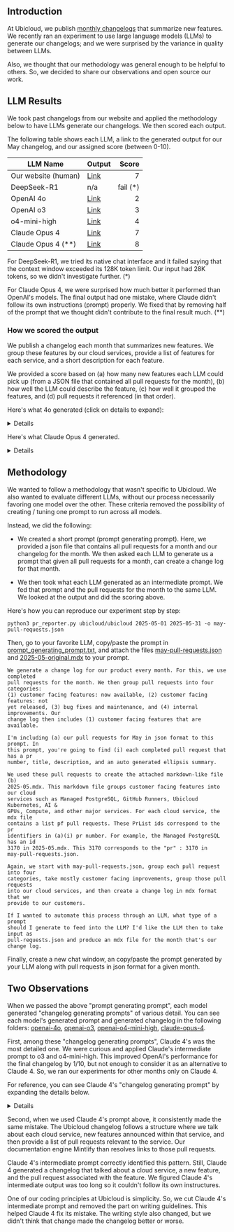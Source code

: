 ## Introduction

At Ubicloud, we publish [monthly
changelogs](https://www.ubicloud.com/docs/changelog) that summarize new
features. We recently ran an experiment to use large language models (LLMs) to
generate our changelogs; and we were surprised by the variance in quality
between LLMs.

Also, we thought that our methodology was general enough to be helpful to
others. So, we decided to share our observations and open source our work.

## LLM Results

We took past changelogs from our website and applied the methodology below to
have LLMs generate our changelogs. We then scored each output.

The following table shows each LLM, a link to the generated output for our May
changelog, and our assigned score (between 0-10).

| LLM Name            | Output                                  | Score     |
| ------------------- | --------------------------------------- | --------: |
| Our website (human) | [Link](2025-05-original.mdx)            | 7 |
| DeepSeek-R1         | n/a                                     | fail (\*) |
| OpenAI 4o           | [Link](openai-4o/2025-05.mdx)           | 2 |
| OpenAI o3           | [Link](openai-o3/2025-05.mdx)           | 3 |
| o4-mini-high        | [Link](openai-o4-mini-high/2025-05.mdx) | 4 |
| Claude Opus 4       | [Link](claude-opus-4/2025-05.mdx)       | 7 |
| Claude Opus 4 (**)  | [Link](claude-opus-4-tweak/2025-05.mdx) | 8 |

For DeepSeek-R1, we tried its native chat interface and it failed saying that
the context window exceeded its 128K token limit. Our input had 28K tokens, so
we didn't investigate further. (*)

For Claude Opus 4, we were surprised how much better it performed than OpenAI's
models. The final output had one mistake, where Claude didn't follow its own
instructions (prompt) properly. We fixed that by removing half of the prompt
that we thought didn't contribute to the final result much. (**)

### How we scored the output

We publish a changelog each month that summarizes new features. We group
these features by our cloud services, provide a list of features for each
service, and a short description for each feature.

We provided a score based on (a) how many new features each LLM could pick up
(from a JSON file that contained all pull requests for the month), (b) how well
the LLM could describe the feature, (c) how well it grouped the features, and
(d) pull requests it referenced (in that order).

Here's what 4o generated (click on details to expand):

<details>

## Ubicloud Kubernetes

<PrList ids={[2632, 3154, 3254]} />

## AI & GPUs

<PrList ids={[3190, 3236, 3238]} />

## Managed PostgreSQL

<PrList ids={[3202, 3248]} />

## Other Services

<PrList ids={[3170, 3233]} />

</details>

Here's what Claude Opus 4 generated.

<details>

---
title: "May 2025"
---

import { PrList } from "/snippets/pr-list.mdx";

## Managed PostgreSQL

### PostgreSQL Metrics Dashboard

We've introduced a comprehensive metrics dashboard for PostgreSQL databases, providing real-time insights into your database performance. The dashboard includes CPU usage breakdown by mode (user, system, iowait, steal), memory utilization, disk I/O operations, network activity, and transaction statistics.

![PostgreSQL Metrics Dashboard](/changelog/2025-05-postgres-metrics.png)

The metrics system automatically collects data every 15 seconds and stores up to one month of historical data, with up to 480 data points per time series for detailed analysis.

### Firewall Rules with Descriptions

PostgreSQL firewall rules now support custom descriptions, making it easier to manage and understand your database security configuration. You can add meaningful descriptions when creating rules and edit them inline directly from the database overview page.

![PostgreSQL Firewall Rules](/changelog/2025-05-postgres-firewall-rules.png)

### Enhanced Authentication Support

PostgreSQL instances now support both `md5` and `scram-sha-256` authentication methods in `pg_hba.conf`. This change allows users migrating from legacy systems to continue using `md5` authentication without changing passwords, while new users automatically benefit from the more secure `scram-sha-256` encryption.

<PrList ids={[3274, 3290, 3299, 3309, 3333, 3366, 3379, 3343]} />

## GitHub Runners

### Premium Runner Performance Tier

We've launched a new premium runner tier that provides access to higher-performance CPU hosts for demanding CI/CD workloads. Premium runners can be enabled through a simple toggle in your GitHub integration settings and will automatically upgrade your runners when capacity is available.

![Premium Runner Toggle](/changelog/2025-05-premium-runners.png)

The runner interface has been redesigned to be more compact and informative, showing runner family (standard vs premium), runtime status, and VM specifications all in an easy-to-scan format.

### Improved Runner Management

Runner rows now display more relevant information including how long a runner has been waiting for jobs, current job execution time, and VM family details. We've also hidden runners that are being destroyed to reduce confusion in the interface.

<PrList ids={[3255, 3256, 3268, 3273, 3300, 3302, 3303, 3313, 3314]} />

## Ubicloud Kubernetes

### Kubernetes Version Selection

You can now select your preferred Kubernetes version when creating clusters, with support for both v1.32 and v1.33. Kubernetes v1.33 is now the default version for new clusters, ensuring you get the latest features and security updates.

### Worker Node Configuration

Kubernetes cluster creation now allows you to specify the VM size for worker nodes independently, giving you more flexibility in resource allocation and cost optimization. Pricing updates dynamically based on your selected worker node size.

### Performance Improvements

We've significantly improved Kubernetes cluster bootstrap time by parallelizing worker node initialization. Workers now start their bootstrap process after the first control plane node completes, reducing total deployment time substantially.

### Enhanced Service Support

Kubernetes clusters now support sub-subdomains for services (e.g., `app.subdomain.cluster-services.example.com`), enabling more complex application architectures and better integration with tools like Okteto that require multiple service endpoints.

<PrList ids={[3154, 3254, 3264, 3267, 3277, 3311, 3325, 3367]} />

## AI & GPUs

### GPU-Enabled Virtual Machines

We've introduced support for GPU-enabled VMs, currently featuring NVIDIA A100 80GB PCIe cards. GPU VMs are available through both the UI and API when the `gpu_vm` feature flag is enabled for your project. The interface shows only available GPU options for your selected region.

![GPU VM Creation](/changelog/2025-05-gpu-vms.png)

VM details now display GPU information, showing specifications like "2x NVIDIA A100 80GB PCIe" when GPUs are attached.

### AI Playground Enhancements

The AI playground now supports multimodal input, allowing you to upload images and PDFs for processing with compatible models. Each model card includes a direct "Try in Playground" link for easier experimentation.

### New Model Support

Added billing rates for the new Llama-4 Maverick model, expanding our AI model offerings with competitive pricing for both input and output tokens.

<PrList ids={[3365, 3372, 3383, 3354]} />

## Load Balancers

### HTTPS-Only Certificate Provisioning

Load balancers now intelligently provision SSL certificates only when needed. If your health check protocol is not set to HTTPS, certificates won't be automatically created, reducing unnecessary resource usage and setup complexity.

<PrList ids={[3345, 3348]} />

## Platform Improvements

### Enhanced Project Limits

To maintain optimal performance and resource allocation, we've implemented a limit of 10 projects per account. This ensures better resource management while still providing flexibility for most use cases.

### Discount Code System

We've introduced a discount code system that allows customers to apply promotional credits to their accounts. The system automatically creates billing information when needed, streamlining the process for new users.

### Location URL Format Update

API endpoints now accept location identifiers in the more user-friendly UBID format instead of UUIDs, making URLs more readable and consistent across the platform.

<PrList ids={[3243, 3272, 3337]} />

## Developer Experience

### Improved Development Setup

Updated our development documentation to use `mise` for software version management, replacing `asdf` for better reliability and performance. The new setup process includes comprehensive instructions for managing dependencies including PostgreSQL and Node.js.

### Enhanced Error Handling

Improved error messages and handling across the platform, including better parameter validation that prevents SQL injection attempts and provides clearer 400 error responses for malformed requests.

<PrList ids={[3139, 3323]} />

</details>


## Methodology

We wanted to follow a methodology that wasn't specific to Ubicloud. We also
wanted to evaluate different LLMs, without our process necessarily favoring
one model over the other. These criteria removed the possibility of creating / 
tuning one prompt to run across all models.

Instead, we did the following:

* We created a short prompt (prompt generating prompt). Here, we provided a json
  file that contains all pull requests for a month and our changelog for the
  month. We then asked each LLM to generate us a prompt that given all pull
  requests for a month, can create a change log for that month.
  
* We then took what each LLM generated as an intermediate prompt. We fed that
  prompt and the pull requests for the month to the same LLM. We looked at the
  output and did the scoring above.

Here's how you can reproduce our experiment step by step:

```
python3 pr_reporter.py ubicloud/ubicloud 2025-05-01 2025-05-31 -o may-pull-requests.json
```

Then, go to your favorite LLM, copy/paste the prompt in
[prompt_generating_prompt.txt](prompt-generating-prompt.txt), and attach the
files [may-pull-requests.json](may-pull-requests.json) and
[2025-05-original.mdx](2025-05-original.mdx) to your prompt.

```
We generate a change log for our product every month. For this, we use completed
pull requests for the month. We then group pull requests into four categories:
(1) customer facing features: now available, (2) customer facing features: not
yet released, (3) bug fixes and maintenance, and (4) internal improvements. Our
change log then includes (1) customer facing features that are available.

I'm including (a) our pull requests for May in json format to this prompt. In
this prompt, you're going to find (i) each completed pull request that has a pr
number, title, description, and an auto generated ellipsis summary.

We used these pull requests to create the attached markdown-like file (b)
2025-05.mdx. This markdown file groups customer facing features into our cloud
services such as Managed PostgreSQL, GitHub Runners, Ubicloud Kubernetes, AI &
GPUs, Compute, and other major services. For each cloud service, the mdx file
contains a list pf pull requests. These PrList ids correspond to the pr
identifiers in (a)(i) pr number. For example, the Managed PostgreSQL has an id
3170 in 2025-05.mdx. This 3170 corresponds to the "pr" : 3170 in
may-pull-requests.json.

Again, we start with may-pull-requests.json, group each pull request into four
categories, take mostly customer facing improvements, group those pull requests
into our cloud services, and then create a change log in mdx format that we
provide to our customers.

If I wanted to automate this process through an LLM, what type of a prompt
should I generate to feed into the LLM? I'd like the LLM then to take input as
pull-requests.json and produce an mdx file for the month that's our change log.
```

Finally, create a new chat window, an copy/paste the prompt generated by your 
LLM along with pull requests in json format for a given month.


## Two Observations

When we passed the above "prompt generating prompt", each model generated
"changelog generating prompts" of various detail. You can see each model's
generated prompt and generated changelog in the following folders:
[openai-4o](openai-4o), [openai-o3](openai-o3),
[openai-o4-mini-high](openai-o4-mini-high), [claude-opus-4](claude-opus-4).

First, among these "changelog generating prompts", Claude 4's was the most
detailed one. We were curious and applied Claude's intermediate prompt to o3 and
o4-mini-high. This improved OpenAI's performance for the final changelog by
1/10, but not enough to consider it as an alternative to Claude 4. So, we ran
our experiments for other months only on Claude 4.

For reference, you can see Claude 4's "changelog generating prompt" by expanding
the details below.

<details>

You are a technical writer creating a monthly changelog for Ubicloud's cloud platform. Your task is to analyze pull requests from [MONTH YEAR] and create a customer-facing changelog in MDX format.

## Input
You will receive a JSON file containing pull requests with the following structure:
- pr: pull request number
- title: PR title
- description: detailed description
- ellipsis_summary: auto-generated summary

## Task Overview
1. Categorize each PR into one of four categories:
   - Customer-facing features: now available (include in changelog)
   - Customer-facing features: not yet released (exclude from changelog)
   - Bug fixes and maintenance (exclude from changelog)
   - Internal improvements (exclude from changelog)

2. For customer-facing available features, group them by Ubicloud service:
   - Managed PostgreSQL
   - GitHub Runners
   - Ubicloud Kubernetes
   - AI & GPUs
   - Compute
   - [Other services as needed]

3. Create an MDX changelog with engaging descriptions and proper PR references.

## Categorization Guidelines

### Include as Customer-Facing Features (Available):
- New UI features or improvements mentioned in PR descriptions
- New API endpoints or capabilities
- Performance improvements visible to users
- New configuration options or settings
- Features with screenshots or UI changes
- Billing/pricing changes
- New supported versions or deprecations
- Features explicitly marked as released or available

### Exclude from Changelog:
- Internal refactoring (e.g., "Remove usage of from_ubid", "Speed up prog flow control")
- Test additions or modifications
- CI/CD changes
- Development environment updates
- Bug fixes unless they significantly impact user experience
- Features marked as "preview" or "not yet released" in descriptions
- Security fixes (unless disclosure is intended)
- Code optimization without user-visible impact

## Output Format

Create an MDX file with this structure:

```mdx
---
title: "[Month Year]"
---

import { PrList } from "/snippets/pr-list.mdx";

## [Service Name]

### [Feature Title]

[Engaging description of the feature, its benefits, and how customers can use it. Include links to documentation when relevant.]

![Description](/changelog/[year]-[month]-[feature-image].png)

[Additional features for this service...]

<PrList ids={[comma-separated PR numbers]} />

## [Next Service Name]

[Continue pattern for each service with features...]

```

Writing Guidelines

1. Tone: Professional yet approachable, focusing on customer value

2. Feature Descriptions:
  * Lead with the benefit to the customer
  * Explain what's new or improved
  * Include actionable information (how to use/enable)
  * Add documentation links where applicable

3. Organization:
  * Group related features under clear subheadings
  * Order services by importance/impact
  * Place most significant updates first within each service

4. Technical Details:
  * Translate technical PR titles into user-friendly feature names
  * Focus on outcomes rather than implementation details
  * Include version numbers, deprecation notices, and migration information

Example Transformations

PR Title: "Add inline edit functionality for PostgreSQL firewall rules" → Changelog: "You can now add descriptions to your PostgreSQL firewall rules and edit both the range and description inline for better management."

PR Title: "Enable VM assembly with specific gpu_device" → Changelog: "Ubicloud GPU VMs are now available in Germany as part of our preview program."

PR Title: "Parallelize bootstrapping worker nodes" → Changelog: "We have optimized cluster provisioning for Ubicloud Kubernetes, reducing deployment times to under 5 minutes."

Special Instructions

1. If a feature is marked as "preview" or "beta", include that designation
2. For deprecations, clearly state the deprecation and provide migration guidance
3. Include image references only if the PR description mentions screenshots
4. Generate appropriate image filenames following the pattern: /changelog/[year]-[month]-[feature-name].png
5. Combine related PRs into cohesive feature descriptions rather than listing each PR separately
6. Only include PRs that represent completed, available features

Please analyze the provided pull requests and create a polished changelog following these guidelines.

</details>

Second, when we used Claude 4's prompt above, it consistently made the same
mistake. The Ubicloud changelog follows a structure where we talk about each
cloud service, new features announced within that service, and then provide a
list of pull requests relevant to the service. Our documentation engine Mintlify
than resolves links to those pull requests.

Claude 4's intermediate prompt correctly identified this pattern. Still, Claude
4 generated a changelog that talked about a cloud service, a new feature, and
the pull request associated with the feature. We figured Claude 4's intermediate
output was too long so it couldn't follow its own instructures.

One of our coding principles at Ubicloud is simplicity. So, we cut Claude 4's
intermediate prompt and removed the part on writing guidelines. This helped
Claude 4 fix its mistake. The writing style also changed, but we didn't think
that change made the changelog better or worse.
